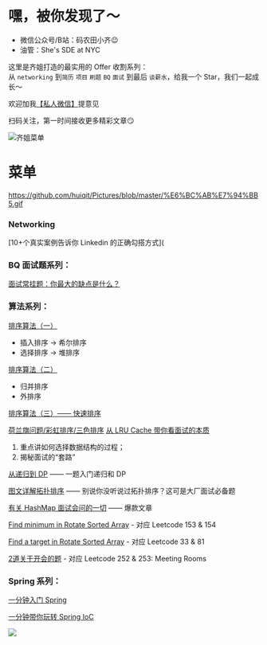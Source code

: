 # 嘿，被你发现了～
- 微信公众号/B站：码农田小齐:wink:  
- 油管：She's SDE at NYC  

这里是齐姐打造的最实用的 Offer 收割系列：  
从 `networking` 到`简历` `项目` `刷题` `BQ` `面试` 到最后 `谈薪水`，给我一个 Star，我们一起成长～  

欢迎加我[【私人微信】](#微信)提意见  

扫码关注，第一时间接收更多精彩文章:smirk: 


![齐姐菜单](https://github.com/huiqit/Pictures/blob/master/%E9%BD%90%E5%A7%90%E8%8F%9C%E5%8D%95.png)
 
 
# 菜单
https://github.com/huiqit/Pictures/blob/master/%E6%BC%AB%E7%94%BB5.gif

### Networking
[10+个真实案例告诉你 Linkedin 的正确勾搭方式](

### BQ 面试题系列：
[面试常挂题：你最大的缺点是什么？]()


### 算法系列：

[排序算法（一）](https://juejin.im/post/5ecb243ef265da76df75d859)
- 插入排序 -> 希尔排序
- 选择排序 -> 堆排序

[排序算法（二）](https://juejin.im/post/5ecdb609518825433549c2f5)
- 归并排序
- 外排序

[排序算法（三）—— 快速排序](https://juejin.im/post/5ed05164e51d4578447ff7dc)

[荷兰旗问题/彩虹排序/三色排序](https://juejin.im/post/5ed4660af265da76cd47ecf6) 
[从 LRU Cache 带你看面试的本质](https://juejin.im/post/5ec1c3a76fb9a0435749da1d)  
  1. 重点讲如何选择数据结构的过程；  
  2. 揭秘面试的“套路”  

[从递归到 DP](https://juejin.im/post/5ea62fc8f265da47cc02aa60) —— 一题入门递归和 DP  

[图文详解拓扑排序](http://mp.weixin.qq.com/s?__biz=MzIzNDQ3MzgxMw==&mid=100000183&idx=1&sn=09ea301acf7dd74656e9c78bea03f674&chksm=68f4918d5f83189ba10a3a5f845d16e95b95c48cec684b06e2ad6c313f35f2a4e2531bd9d8d7#rd) —— 别说你没听说过拓扑排序？这可是大厂面试必备题

[有关 HashMap 面试会问的一切](http://mp.weixin.qq.com/s?__biz=MzIzNDQ3MzgxMw==&mid=100000171&idx=1&sn=4e38e67791f3f67e15aea2e666f6d308&chksm=68f491915f831887f943356c45dac6c8ebacd1bef31432d0aec509ec3a3b835fe0c1f5c5cc4a#rd) —— 爆款文章

[Find minimum in Rotate Sorted Array](http://mp.weixin.qq.com/s?__biz=MzU5NzMzNDkxNw==&mid=100000055&idx=1&sn=2b8f9f6ea5740e2af0ffaaafffea9be1&chksm=7e544fdd4923c6cb1daa0f4ad7020cb7a99d381711708b2a76837b4685e9158228047a63b857#rd) - 对应 Leetcode 153 & 154     

[Find a target in Rotate Sorted Array](
http://mp.weixin.qq.com/s?__biz=MzU5NzMzNDkxNw==&mid=100000069&idx=1&sn=a4bf5b7e7a56585bb9c142363d819566&chksm=7e544faf4923c6b908402bb9559f94cad1b1de6620a4f218068d8c8d7bb57174b104cfbefb7a#rd) - 对应 Leetcode 33 & 81  

[2道关于开会的题](http://mp.weixin.qq.com/s?__biz=MzU5NzMzNDkxNw==&mid=100000088&idx=1&sn=464ddc7e3e1558a198a6c13b4b720db3&chksm=7e544fb24923c6a4283374504f035ea55f7274b7111db9458ea21153303a93080c57d5097258#rd) - 对应 Leetcode 252 & 253: Meeting Rooms  
   
### Spring 系列：  
[一分钟入门 Spring](https://juejin.im/post/5e8cdfa76fb9a03c947cca6e)  

[一分钟带你玩转 Spring IoC](https://juejin.im/post/5ea0b0bdf265da47cc02a37f)  


<a name="微信"></a> <a name="公众号"></a>
![](https://github.com/huiqit/Pictures/blob/master/%E5%BE%AE%E4%BF%A1%E5%8F%B7.JPG)


